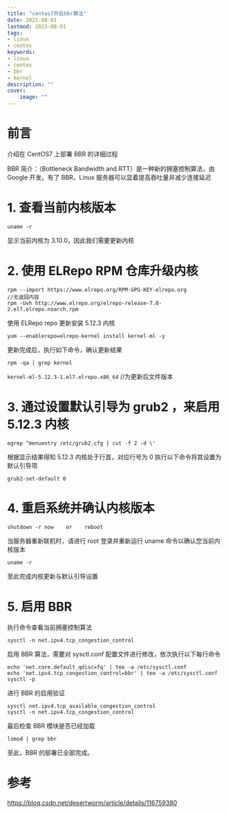 ```yaml
---
title: "centos7开启bbr算法" 
date: 2021-08-01
lastmod: 2021-08-01
tags: 
- linux
- centos
keywords:
- linux
- centos
- bbr
- kernel
description: "" 
cover:
    image: "" 
---
```


# 前言

介绍在 CentOS7 上部署 BBR 的详细过程

BBR 简介：（Bottleneck Bandwidth and RTT）是一种新的拥塞控制算法，由 Google 开发。有了 BBR，Linux 服务器可以显着提高吞吐量并减少连接延迟

# 1. 查看当前内核版本

```textile
uname -r
```

显示当前内核为 3.10.0，因此我们需要更新内核

# 2. 使用 ELRepo RPM 仓库升级内核

```textile
rpm --import https://www.elrepo.org/RPM-GPG-KEY-elrepo.org                 //无返回内容
rpm -Uvh http://www.elrepo.org/elrepo-release-7.0-2.el7.elrepo.noarch.rpm
```

使用 ELRepo repo 更新安装 5.12.3 内核

`yum --enablerepo=elrepo-kernel install kernel-ml -y`

更新完成后，执行如下命令，确认更新结果

`rpm -qa | grep kernel`

`kernel-ml-5.12.3-1.el7.elrepo.x86_64` //为更新后文件版本

# 3. 通过设置默认引导为 grub2 ，来启用 5.12.3 内核

`egrep ^menuentry /etc/grub2.cfg | cut -f 2 -d \'`

根据显示结果得知 5.12.3 内核处于行首，对应行号为 0 执行以下命令将其设置为默认引导项

`grub2-set-default 0`

# 4. 重启系统并确认内核版本

`shutdown -r now    or    reboot`

当服务器重新联机时，请进行 root 登录并重新运行 uname 命令以确认您当前内核版本

`uname -r`

至此完成内核更新与默认引导设置

# 5. 启用 BBR

执行命令查看当前拥塞控制算法

`sysctl -n net.ipv4.tcp_congestion_control`

启用 BBR 算法，需要对 sysctl.conf 配置文件进行修改，依次执行以下每行命令

```textile
echo 'net.core.default_qdisc=fq' | tee -a /etc/sysctl.conf
echo 'net.ipv4.tcp_congestion_control=bbr' | tee -a /etc/sysctl.conf
sysctl -p
```

进行 BBR 的启用验证

```textile
sysctl net.ipv4.tcp_available_congestion_control
sysctl -n net.ipv4.tcp_congestion_control
```

最后检查 BBR 模块是否已经加载

`lsmod | grep bbr`

至此，BBR 的部署已全部完成。

# 参考

<https://blog.csdn.net/desertworm/article/details/116759380>

